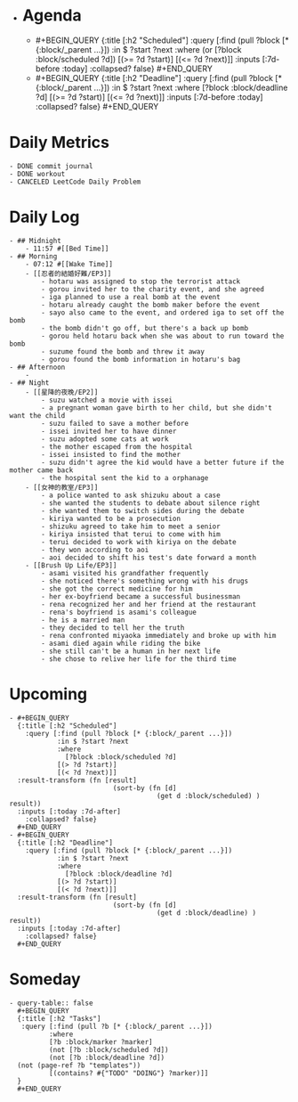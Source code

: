 - # Agenda
	- #+BEGIN_QUERY
	  {:title [:h2 "Scheduled"]
	    :query [:find (pull ?block [* {:block/_parent ...}])
	            :in $ ?start ?next
	            :where
	            (or
	              [?block :block/scheduled ?d])
	            [(>= ?d ?start)]
	            [(<= ?d ?next)]]
	  :inputs [:7d-before :today]
	    :collapsed? false}
	  #+END_QUERY
	- #+BEGIN_QUERY
	  {:title [:h2 "Deadline"]
	    :query [:find (pull ?block [* {:block/_parent ...}])
	            :in $ ?start ?next
	            :where
	              [?block :block/deadline ?d]
	            [(>= ?d ?start)]
	            [(<= ?d ?next)]]
	    :inputs [:7d-before :today]
	    :collapsed? false}
	  #+END_QUERY
# Daily Metrics
	- DONE commit journal
	- DONE workout
	- CANCELED LeetCode Daily Problem
# Daily Log
	- ## Midnight
		- 11:57 #[[Bed Time]]
	- ## Morning
		- 07:12 #[[Wake Time]]
		- [[忍者的結婚好難/EP3]]
			- hotaru was assigned to stop the terrorist attack
			- gorou invited her to the charity event, and she agreed
			- iga planned to use a real bomb at the event
			- hotaru already caught the bomb maker before the event
			- sayo also came to the event, and ordered iga to set off the bomb
			- the bomb didn't go off, but there's a back up bomb
			- gorou held hotaru back when she was about to run toward the bomb
			- suzume found the bomb and threw it away
			- gorou found the bomb information in hotaru's bag
	- ## Afternoon
		-
	- ## Night
		- [[星降的夜晚/EP2]]
			- suzu watched a movie with issei
			- a pregnant woman gave birth to her child, but she didn't want the child
			- suzu failed to save a mother before
			- issei invited her to have dinner
			- suzu adopted some cats at work
			- the mother escaped from the hospital
			- issei insisted to find the mother
			- suzu didn't agree the kid would have a better future if the mother came back
			- the hospital sent the kid to a orphanage
		- [[女神的教室/EP3]]
			- a police wanted to ask shizuku about a case
			- she wanted the students to debate about silence right
			- she wanted them to switch sides during the debate
			- kiriya wanted to be a prosecution
			- shizuku agreed to take him to meet a senior
			- kiriya insisted that terui to come with him
			- terui decided to work with kiriya on the debate
			- they won according to aoi
			- aoi decided to shift his test's date forward a month
		- [[Brush Up Life/EP3]]
			- asami visited his grandfather frequently
			- she noticed there's something wrong with his drugs
			- she got the correct medicine for him
			- her ex-boyfriend became a successful businessman
			- rena recognized her and her friend at the restaurant
			- rena's boyfriend is asami's colleague
			- he is a married man
			- they decided to tell her the truth
			- rena confronted miyaoka immediately and broke up with him
			- asami died again while riding the bike
			- she still can't be a human in her next life
			- she chose to relive her life for the third time
# Upcoming
	- #+BEGIN_QUERY
	  {:title [:h2 "Scheduled"]
	    :query [:find (pull ?block [* {:block/_parent ...}])
	            :in $ ?start ?next
	            :where
	              [?block :block/scheduled ?d]
	            [(> ?d ?start)]
	            [(< ?d ?next)]]
	  :result-transform (fn [result]
	                          (sort-by (fn [d]
	                                     (get d :block/scheduled) ) result))    
	  :inputs [:today :7d-after]
	    :collapsed? false}
	  #+END_QUERY
	- #+BEGIN_QUERY
	  {:title [:h2 "Deadline"]
	    :query [:find (pull ?block [* {:block/_parent ...}])
	            :in $ ?start ?next
	            :where
	              [?block :block/deadline ?d]
	            [(> ?d ?start)]
	            [(< ?d ?next)]]
	  :result-transform (fn [result]
	                          (sort-by (fn [d]
	                                     (get d :block/deadline) ) result))    
	  :inputs [:today :7d-after]
	    :collapsed? false}
	  #+END_QUERY
# Someday
	- query-table:: false
	  #+BEGIN_QUERY
	  {:title [:h2 "Tasks"]
	   :query [:find (pull ?b [* {:block/_parent ...}])
	          :where
	          [?b :block/marker ?marker]
	          (not [?b :block/scheduled ?d])
	          (not [?b :block/deadline ?d])
	  (not (page-ref ?b "templates"))
	          [(contains? #{"TODO" "DOING"} ?marker)]]
	  }
	  #+END_QUERY